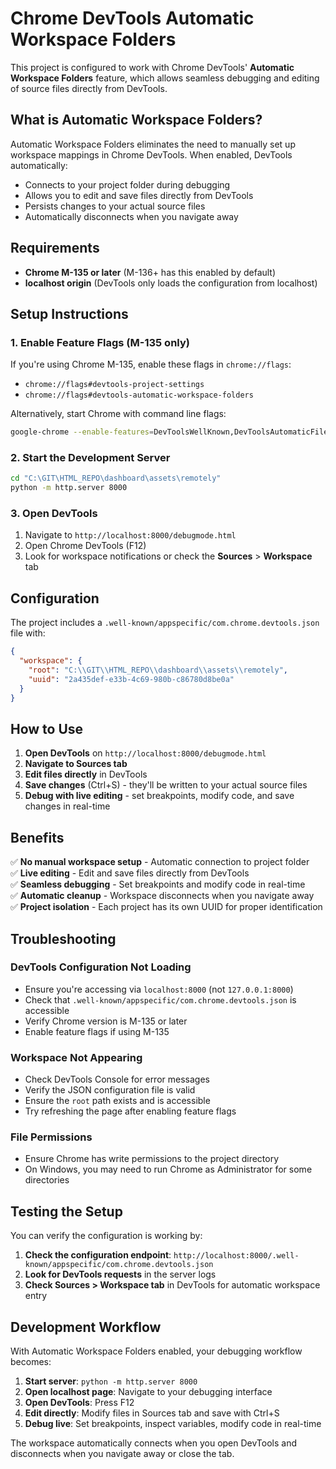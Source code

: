 # Chrome DevTools Automatic Workspace Folders

This project is configured to work with Chrome DevTools' **Automatic Workspace Folders** feature, which allows seamless debugging and editing of source files directly from DevTools.

## What is Automatic Workspace Folders?

Automatic Workspace Folders eliminates the need to manually set up workspace mappings in Chrome DevTools. When enabled, DevTools automatically:
- Connects to your project folder during debugging
- Allows you to edit and save files directly from DevTools
- Persists changes to your actual source files
- Automatically disconnects when you navigate away

## Requirements

- **Chrome M-135 or later** (M-136+ has this enabled by default)
- **localhost origin** (DevTools only loads the configuration from localhost)

## Setup Instructions

### 1. Enable Feature Flags (M-135 only)

If you're using Chrome M-135, enable these flags in `chrome://flags`:
- `chrome://flags#devtools-project-settings`
- `chrome://flags#devtools-automatic-workspace-folders`

Alternatively, start Chrome with command line flags:
```bash
google-chrome --enable-features=DevToolsWellKnown,DevToolsAutomaticFileSystems
```

### 2. Start the Development Server

```bash
cd "C:\GIT\HTML_REPO\dashboard\assets\remotely"
python -m http.server 8000
```

### 3. Open DevTools

1. Navigate to `http://localhost:8000/debugmode.html`
2. Open Chrome DevTools (F12)
3. Look for workspace notifications or check the **Sources** > **Workspace** tab

## Configuration

The project includes a `.well-known/appspecific/com.chrome.devtools.json` file with:

```json
{
  "workspace": {
    "root": "C:\\GIT\\HTML_REPO\\dashboard\\assets\\remotely",
    "uuid": "2a435def-e33b-4c69-980b-c86780d8be0a"
  }
}
```

## How to Use

1. **Open DevTools** on `http://localhost:8000/debugmode.html`
2. **Navigate to Sources tab**
3. **Edit files directly** in DevTools
4. **Save changes** (Ctrl+S) - they'll be written to your actual source files
5. **Debug with live editing** - set breakpoints, modify code, and save changes in real-time

## Benefits

✅ **No manual workspace setup** - Automatic connection to project folder  
✅ **Live editing** - Edit and save files directly from DevTools  
✅ **Seamless debugging** - Set breakpoints and modify code in real-time  
✅ **Automatic cleanup** - Workspace disconnects when you navigate away  
✅ **Project isolation** - Each project has its own UUID for proper identification  

## Troubleshooting

### DevTools Configuration Not Loading
- Ensure you're accessing via `localhost:8000` (not `127.0.0.1:8000`)
- Check that `.well-known/appspecific/com.chrome.devtools.json` is accessible
- Verify Chrome version is M-135 or later
- Enable feature flags if using M-135

### Workspace Not Appearing
- Check DevTools Console for error messages
- Verify the JSON configuration file is valid
- Ensure the `root` path exists and is accessible
- Try refreshing the page after enabling feature flags

### File Permissions
- Ensure Chrome has write permissions to the project directory
- On Windows, you may need to run Chrome as Administrator for some directories

## Testing the Setup

You can verify the configuration is working by:

1. **Check the configuration endpoint**: `http://localhost:8000/.well-known/appspecific/com.chrome.devtools.json`
2. **Look for DevTools requests** in the server logs
3. **Check Sources > Workspace tab** in DevTools for automatic workspace entry

## Development Workflow

With Automatic Workspace Folders enabled, your debugging workflow becomes:

1. **Start server**: `python -m http.server 8000`
2. **Open localhost page**: Navigate to your debugging interface
3. **Open DevTools**: Press F12
4. **Edit directly**: Modify files in Sources tab and save with Ctrl+S
5. **Debug live**: Set breakpoints, inspect variables, modify code in real-time

The workspace automatically connects when you open DevTools and disconnects when you navigate away or close the tab.
